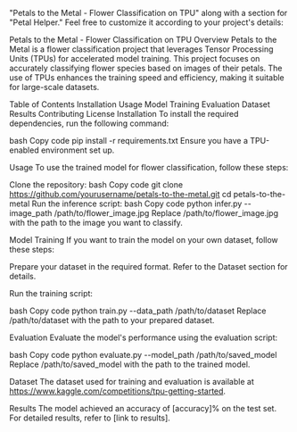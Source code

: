  "Petals to the Metal - Flower Classification on TPU" along with a section for "Petal Helper." Feel free to customize it according to your project's details:

Petals to the Metal - Flower Classification on TPU
Overview
Petals to the Metal is a flower classification project that leverages Tensor Processing Units (TPUs) for accelerated model training. This project focuses on accurately classifying flower species based on images of their petals. The use of TPUs enhances the training speed and efficiency, making it suitable for large-scale datasets.

Table of Contents
Installation
Usage
Model Training
Evaluation
Dataset
Results
Contributing
License
Installation
To install the required dependencies, run the following command:

bash
Copy code
pip install -r requirements.txt
Ensure you have a TPU-enabled environment set up.

Usage
To use the trained model for flower classification, follow these steps:

Clone the repository:
bash
Copy code
git clone https://github.com/yourusername/petals-to-the-metal.git
cd petals-to-the-metal
Run the inference script:
bash
Copy code
python infer.py --image_path /path/to/flower_image.jpg
Replace /path/to/flower_image.jpg with the path to the image you want to classify.

Model Training
If you want to train the model on your own dataset, follow these steps:

Prepare your dataset in the required format. Refer to the Dataset section for details.

Run the training script:

bash
Copy code
python train.py --data_path /path/to/dataset
Replace /path/to/dataset with the path to your prepared dataset.

Evaluation
Evaluate the model's performance using the evaluation script:

bash
Copy code
python evaluate.py --model_path /path/to/saved_model
Replace /path/to/saved_model with the path to the trained model.

Dataset
The dataset used for training and evaluation is available at https://www.kaggle.com/competitions/tpu-getting-started.

Results
The model achieved an accuracy of [accuracy]% on the test set. For detailed results, refer to [link to results].